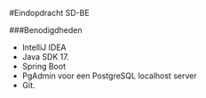 #Eindopdracht SD-BE

###Benodigdheden
- IntelliJ IDEA
- Java SDK 17.
- Spring Boot
- PgAdmin voor een PostgreSQL localhost server
- Git.